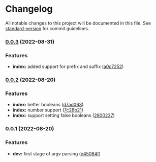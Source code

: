 # Changelog

All notable changes to this project will be documented in this file. See [standard-version](https://github.com/conventional-changelog/standard-version) for commit guidelines.

### [0.0.3](https://github.com/patomation/clunk/compare/v0.0.2...v0.0.3) (2022-08-31)


### Features

* **index:** added support for prefix and suffix ([a0c7252](https://github.com/patomation/clunk/commit/a0c7252d0454e31f7fd79128c04618e928ba8975))

### [0.0.2](https://github.com/patomation/clunk/compare/v0.0.1...v0.0.2) (2022-08-20)


### Features

* **index:** better booleans ([d7ad063](https://github.com/patomation/clunk/commit/d7ad0632bdecae10fc6dcf87309d4cc6049151f9))
* **index:** number support ([7c28b21](https://github.com/patomation/clunk/commit/7c28b21a0caa6eca4adc74d16aa41c3f8e5b22ac))
* **index:** support setting false booleans ([2800237](https://github.com/patomation/clunk/commit/2800237e271d06d36b7368bbd0be866f46ebf6ba))

### 0.0.1 (2022-08-20)


### Features

* **dev:** first stage of argv parsing ([e45084f](https://github.com/patomation/clunk/commit/e45084fc75c76315aeff262951f40255a29ea495))
